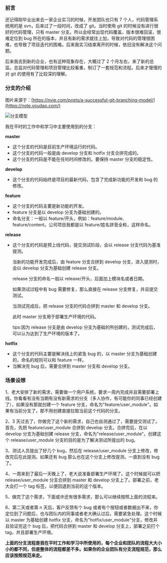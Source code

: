 ### 前言

还记得刚毕业出来去一家企业实习的时候，开发团队也只有 7 个人，代码管理系统用的是 svn，后来过了一段时间，改成了 git。当时使用 git 的时候没有进行很好的代码管理，只有 master 分支。所以会经常出现代码覆盖，版本很难回滚，很难定位到 bug 所在的版本，并且有新的需求就往上加，导致对代码的管理很困难，也导致了项目迭代的困难。后来我实习结束离开的时候，依旧没有解决这个问题。

后来我去到新的企业，也有这种现象存在，大概过了 2 个月左右，来了新的总监。总监对代码管理和项目管理比较看重，制订了一套规范和流程。后来才慢慢的对 git 的使用有了比较深的理解。

### 分支的介绍

图片来源于：[https://nvie.com/posts/a-successful-git-branching-model/](https://note.youdao.com/)

![分支模型](https://nvie.com/img/git-model@2x.png)

我在平时的工作中和学习中主要使用到的分支：

**master**

- 这个分支的代码是目前生产环境运行的代码。
- 这个分支的代码一般是由 develop 分支和 hotfix 分支合拼完成的。
- 这个分支的代码是不能在任何时间修改的。要保持 master 分支的稳定性。

**develop**

- 这个分支的代码始终是项目的最新代码，包含了完成新功能的开发和 bug 的修改。

**feature**

- 这个分支的代码主要是新功能的开发。
- feature 分支是以 develop 分支为基础创建的。
- 命名分支：一般以 feature/开头，例如：feature/module、feature/content。公司项目我都是以 feature/姓名拼音全称，这样命名。

**release**

- 这个分支的代码是预上线代码，提交测试阶段，会以 release 分支代码为基准提测。

  当新的功能开发完成后，由 feature 分支合拼到 develop 分支，进入提测时，会以 develop 分支为基础创建 release 分支。

  release 分支的命名一般以 release/开头，后面加上模块名或者日期。

  如果测试过程中有 bug 需要修复，那么直接在 release 分支修复，并且提交测试。

  当测试完成后，把 release 分支的代码合拼到 master 和 develop 分支。

  此时 master 分支用于部署生产环境的代码。

  tips:因为 release 分支是由 develop 分支为基础的所创建的，测试完成后，可以认为达到了生产环境的版本了。

**hotfix**

- 这个分支的代码主要是解决线上的紧急 bug 的，以 master 分支为基础创建的，命名的规则可以和 feature 一样。
- 当解决完 bug 后，需要合拼到 master 分支和 develop 分支。

### 场景设想

1、老大安排了新的需求，需要做一个用户系统，要求一周内完成并且需要部署上线。你看看有没有当期有没有新需求的分支（多人协作，有可能你的同事已经创建了），如果没有那就创建一个 feature 分支，命名为"feature/user_module"。如果有当前分支了，那不用创建直接拉取当前这个代码的分支。

2、3 天过去了，你做完了这个新的需求，自己也自测通过了，需要提交测试了。首先，先把 feature/user_module 合拼到 develop 分支。合拼完后，在以 develop 分支为基础创建 release 分支，命名为"release/user_module"。创建这个 release/user_module 分支的目的是为了解决测试所提出的 bug。

3、测试人员提出了好几个 bug，然后在 release/user_module 分支上修改，修改完后在此提测。如果还有 bug 那么也在这个分支上修改提测。一直到没有 bug 了。

4、一周来到了最后一天晚上了，老大说准备部署生产环境了。这个时候就可以把 release/user_module 分支合拼到 master 和 develop 分支上了。部署之前，老大会打一个 tag 标签，以便回退到当前的这个版本。

5、做完了这个需求，下面或许还有很多需求，那么可以继续按照上面的流程来。

6、第二天或者第 n 天后，客户反馈有个 bug 或者有个按钮或者数据出不来，你定位到了问题后，也与团队内的同事或者老大确认过后，需要紧急处理。这个时候以 master 为基础创建 hotfix 分支，命名为"hotfix/user_module"分支，修改并且验证完这个 bug 后，把代码合拼到 master 和 develop 分支上，部署之前打个 tag，并且部署生产环境。

**上面的分支流程是我在平时工作和学习中所使用的，每个企业和团队的流程大大小小的都不同，但是整体的流程都差不多。如果你的企业团队有分支流程规范，那么应该按照规范来走。**
